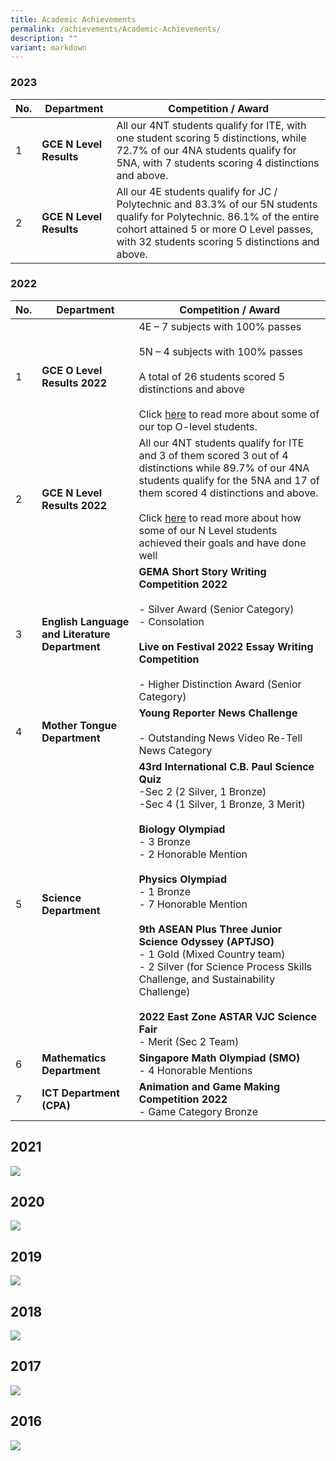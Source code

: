 ```yaml
---
title: Academic Achievements
permalink: /achievements/Academic-Achievements/
description: ""
variant: markdown
---
```

### 2023

| No. | Department | Competition / Award |
| -------- | -------- | -------- |
| 1 | **GCE N Level Results** | All our 4NT students qualify for ITE, with one student scoring 5 distinctions, while 72.7% of our 4NA students qualify for 5NA, with 7 students scoring 4 distinctions and above. |
| 2 | **GCE N Level Results** | All our 4E students qualify for JC / Polytechnic and 83.3% of our 5N students qualify for Polytechnic. 86.1% of the entire cohort attained 5 or more O Level passes, with 32 students scoring 5 distinctions and above. |



### 2022

| No. | Department | Competition / Award |
| -------- | -------- | -------- |
| 1 |**GCE O Level Results 2022** |  4E – 7 subjects with 100% passes <br><br> 5N – 4 subjects with 100% passes<br><br> A total of 26 students scored 5 distinctions and above <br><br> Click [here](/files/Achievements/2022%20prss%20o%20level%20stories%20edited.pdf) to read more about some of our top O-level students. |
| 2 | **GCE N Level Results 2022** | All our 4NT students qualify for ITE and 3 of them scored 3 out of 4 distinctions while 89.7% of our 4NA students qualify for the 5NA and 17 of them scored 4 distinctions and above. <br><br> Click [here](/files/Achievements/2022%20prss%20n%20level%20top%20students%20stories.pdf) to read more about how some of our N Level students achieved their goals and have done well |
| 3 | **English Language and Literature Department** | **GEMA Short Story Writing Competition 2022** <br><br> - Silver Award (Senior Category)<br>- Consolation <br><br>**Live on Festival 2022 Essay Writing Competition**<br><br>- Higher Distinction Award (Senior Category) |
| 4 | **Mother Tongue Department** | **Young Reporter News Challenge**<br><br> - Outstanding News Video Re-Tell News Category |
| 5 |**Science Department** | **43rd International C.B. Paul Science Quiz**<br>-Sec 2 (2 Silver, 1 Bronze)<br> -Sec 4 (1 Silver, 1 Bronze, 3 Merit)<br><br>**Biology Olympiad**<br>- 3 Bronze<br>- 2 Honorable Mention<br><br>**Physics Olympiad**<br>- 1 Bronze<br>- 7 Honorable Mention <br><br>**9th ASEAN Plus Three Junior Science Odyssey (APTJSO)**<br>- 1 Gold (Mixed Country team)<br>- 2 Silver (for Science Process Skills Challenge, and Sustainability Challenge)<br><br>**2022 East Zone ASTAR VJC Science Fair** <br>- Merit (Sec 2 Team) |
| 6 | **Mathematics Department** | **Singapore Math Olympiad (SMO)**<br>- 4 Honorable Mentions |
| 7 | **ICT Department (CPA)** | **Animation and Game Making Competition 2022** <br>- Game Category Bronze |

2021
----
![](/images/acad2021.png)

2020
----
![](/images/acad2020.png)

2019
----
![](/images/acad2019.png)

2018
----
![](/images/acad2018.png)

2017
----
![](/images/acad2017.png)

2016
----
![](/images/acad2016.png)